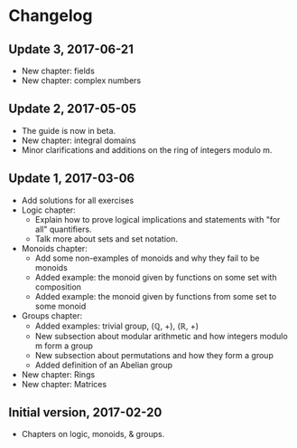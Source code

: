 # Changelog

## Update 3, 2017-06-21

* New chapter: fields
* New chapter: complex numbers

## Update 2, 2017-05-05

* The guide is now in beta.
* New chapter: integral domains
* Minor clarifications and additions on the ring of integers modulo m.

## Update 1, 2017-03-06

* Add solutions for all exercises
* Logic chapter:
  * Explain how to prove logical implications and statements with "for all"
    quantifiers.
  * Talk more about sets and set notation.
* Monoids chapter:
  * Add some non-examples of monoids and why they fail to be monoids
  * Added example: the monoid given by functions on some set with composition
  * Added example: the monoid given by functions from some set to some monoid
* Groups chapter:
  * Added examples: trivial group, (ℚ, +), (ℝ, +)
  * New subsection about modular arithmetic and how integers modulo m form a
    group
  * New subsection about permutations and how they form a group
  * Added definition of an Abelian group
* New chapter: Rings
* New chapter: Matrices

## Initial version, 2017-02-20

* Chapters on logic, monoids, & groups.
